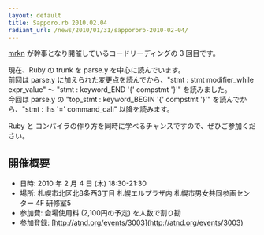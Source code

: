 ```yaml
---
layout: default
title: Sapporo.rb 2010.02.04
radiant_url: /news/2010/01/31/sappororb-2010-02-04/
---
```

[mrkn](http://mrkn.aboutme.jp/profile) が幹事となり開催しているコードリーディングの 3 回目です。

現在、Ruby の trunk を parse.y を中心に読んでいます。  
前回は parse.y に加えられた変更点を読んでから、"stmt : stmt modifier_while expr_value" 〜 "stmt : keyword_END '{' compstmt '}'" を読みました。  
今回は parse.y の "top_stmt : keyword_BEGIN '{' compstmt '}'" を読んでから、"stmt : lhs '=' command_call" 以降を読みます。

Ruby と コンパイラの作り方を同時に学べるチャンスですので、ぜひご参加ください。

## 開催概要

- 日時: 2010 年 2 月 4 日 (木) 18:30-21:30
- 場所: 札幌市北区北8条西3丁目 札幌エルプラザ内 札幌市男女共同参画センター 4F 研修室5
- 参加費: 会場使用料 (2,100円の予定) を人数で割り勘
- 参加登録: [http://atnd.org/events/3003](http://atnd.org/events/3003)
